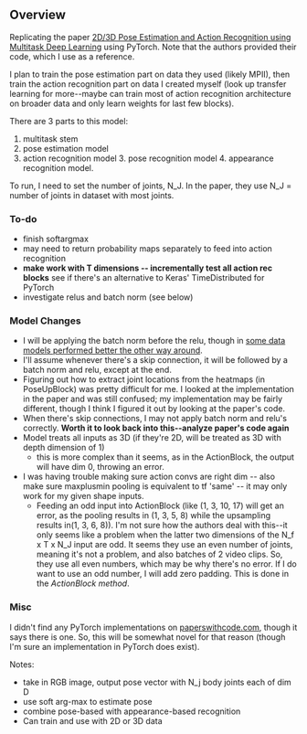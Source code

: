## Overview
Replicating the paper [2D/3D Pose Estimation and Action Recognition using Multitask Deep Learning](https://arxiv.org/pdf/1802.09232.pdf) using PyTorch.
Note that the authors provided their code, which I use as a reference.

I plan to train the pose estimation part on data they used (likely MPII), then train the action recognition part on data I created myself (look up transfer learning for more--maybe can train most of action recognition architecture on broader data and only learn weights for last few blocks).

There are 3 parts to this model: 
1. multitask stem
2. pose estimation model
3. action recognition model
    3. pose recognition model
    4. appearance recognition model.

To run, I need to set the number of joints, N_J. In the paper, they use N_J = number of joints in dataset with most joints.

### To-do
- finish softargmax
- may need to return probability maps separately to feed into action recognition
- **make work with T dimensions -- incrementally test all action rec blocks**  see if there's an alternative to Keras' TimeDistributed for PyTorch
- investigate relus and batch norm (see below)

### Model Changes
- I will be applying the batch norm before the relu, though in [some data models performed better the other way around](https://www.reddit.com/r/MachineLearning/comments/67gonq/d_batch_normalization_before_or_after_relu/).
- I'll assume whenever there's a skip connection, it will be followed by a batch norm and relu, except at the end.
- Figuring out how to extract joint locations from the heatmaps (in PoseUpBlock) was pretty difficult for me. I looked at the implementation in the paper and was still confused; my implementation may be fairly different, though I think I figured it out by looking at the paper's code.
- When there's skip connections, I may not apply batch norm and relu's correctly. **Worth it to look back into this--analyze paper's code again**
- Model treats all inputs as 3D (if they're 2D, will be treated as 3D with depth dimension of 1)
    - this is more complex than it seems, as in the ActionBlock, the output will have dim 0, throwing an error.
- I was having trouble making sure action convs are right dim -- also make sure maxplusmin pooling is equivalent to tf 'same' -- it may only work for my given shape inputs.
    - Feeding an odd input into ActionBlock (like (1, 3, 10, 17) will get an error, as the pooling results in (1, 3, 5, 8) while the upsampling results in(1, 3, 6, 8)). I'm not sure how the authors deal with this--it only seems like a problem when the latter two dimensions of the N_f x T x N_J input are odd. It seems they use an even number of joints, meaning it's not a problem, and also batches of 2 video clips. So, they use all even numbers, which may be why there's no error. If I do want to use an odd number, I will add zero padding. This is done in the *ActionBlock method*.

### Misc
I didn't find any PyTorch implementations on [paperswithcode.com](https://paperswithcode.com/paper/2d3d-pose-estimation-and-action-recognition), though it says there is one. So, this will be somewhat novel for that reason (though I'm sure an implementation in PyTorch does exist).

Notes:
- take in RGB image, output pose vector with N_j body joints each of dim D
- use soft arg-max to estimate pose
- combine pose-based with appearance-based recognition
- Can train and use with 2D or 3D data